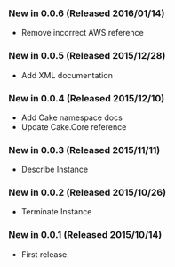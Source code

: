 ### New in 0.0.6 (Released 2016/01/14)
* Remove incorrect AWS reference

### New in 0.0.5 (Released 2015/12/28)
* Add XML documentation

### New in 0.0.4 (Released 2015/12/10)
* Add Cake namespace docs
* Update Cake.Core reference

### New in 0.0.3 (Released 2015/11/11)
* Describe Instance

### New in 0.0.2 (Released 2015/10/26)
* Terminate Instance

### New in 0.0.1 (Released 2015/10/14)
* First release.